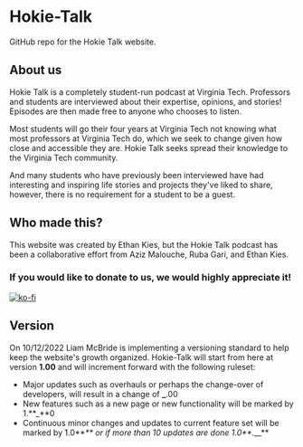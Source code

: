 # Hokie-Talk
GitHub repo for the Hokie Talk website.

## About us
Hokie Talk is a completely student-run podcast at Virginia Tech. Professors and students are interviewed about their expertise, opinions, and stories! Episodes are then made free to anyone who chooses to listen.

Most students will go their four years at Virginia Tech not knowing what most professors at Virginia Tech do, which we seek to change given how close and accessible they are. Hokie Talk seeks spread their knowledge to the Virginia Tech community.

And many students who have previously been interviewed have had interesting and inspiring life stories and projects they've liked to share, however, there is no requirement for a student to be a guest.

## Who made this?

This website was created by Ethan Kies, but the Hokie Talk podcast has been a collaborative effort from Aziz Malouche, Ruba Gari, and Ethan Kies.

### If you would like to donate to us, we would highly appreciate it!
 
[![ko-fi](https://ko-fi.com/img/githubbutton_sm.svg)](https://ko-fi.com/I2I06XBE3)

## Version
On 10/12/2022 Liam McBride is implementing a versioning standard to help keep the website's growth organized.
Hokie-Talk will start from here at version **1.00** and will increment forward with the following ruleset:
- Major updates such as overhauls or perhaps the change-over of developers, will result in a change of **_**.00
- New features such as a new page or new functionality will be marked by 1.**_**0
- Continuous minor changes and updates to current feature set will be marked by 1.0**_** or if more than 10 updates are done 1.0**_.__**
